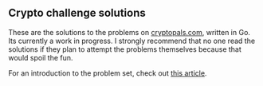 Crypto challenge solutions
---

These are the solutions to the problems on [cryptopals.com](http://cryptopals.com), written in Go. Its currently a work in progress. I strongly recommend that no one read the solutions if they plan to attempt the problems themselves because that would spoil the fun.

For an introduction to the problem set, check out [this article](https://blog.pinboard.in/2013/04/the_matasano_crypto_challenges/).